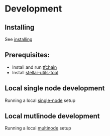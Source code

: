 # Development

## Installing

See [installing](./install.md)

## Prerequisites:

- Install and run [tfchain](https://github.com/threefoldtech/tfchain/blob/development/docs/development)
- Install [stellar-utils-tool](https://github.com/threefoldfoundation/tft/tree/main/tools/bridgegen)

## Local single node development

Running a local [single-node](./single_node.md) setup

## Local mutlinode development

Running a local [multinode](./multinode.md) setup